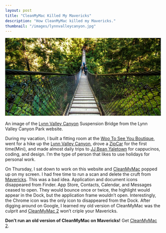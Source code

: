 ```yaml
---
layout: post
title: "CleanMyMac Killed My Mavericks"
description: "How CleanMyMac killed my Mavericks."
thumbnail: "/images/lynnvalleycanyon.jpg"
---
```


<img src="/images/lynnvalleycanyon.jpg" alt="an image of the Lynn Valley Canyon bridge" />
<p class="image-caption">An image of the <a href="http://lynncanyon.ca/">Lynn Valley Canyon</a> Suspension Bridge from the Lynn Valley Canyon Park website.</p>

During my vacation, I built a fitting room at the [Woo To See You Boutique](http://www.wootoseeyou.com), went for a hike up the [Lynn Valley Canyon](http://lynncanyon.ca/), drove a [ZipCar](http://www.zipcar.com/) for the first time(Mini), and made almost daily trips to [JJ Bean Yaletown](http://www.jjbeancoffee.com/our-locations/yaletown/) for cappucinos, coding, and design. I’m the type of person that likes to use holidays for personal work.

On Thursday, I sat down to work on this website and [CleanMyMac](http://macpaw.com/cleanmymac) popped up on my screen. I had free time to run a scan and delete the cruft from [Mavericks](http://www.apple.com/ca/osx/). This was a bad idea. Application and document icons disappeared from Finder. App Store, Contacts, Calendar, and Messages ceased to open. They would bounce once or twice, the highlight would appear in the Dock, but the application frame wouldn’t open. Interestingly, the Chrome icon was the only icon to disappeared from the Dock. After digging around on Google, I learned my old version of CleanMyMac was the culprit and [CleanMyMac 2](http://macpaw.com/cleanmymac) won’t criple your Mavericks.

__Don’t run an old version of CleanMyMac on Mavericks!__ Get [CleanMyMac 2](http://macpaw.com/cleanmymac).